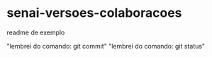 # senai-versoes-colaboracoes

readme de exemplo

"lembrei do comando: git commit"
"lembrei do comando: git status"

